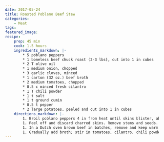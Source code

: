 ```yaml
---
date: 2017-05-24
title: Roasted Poblano Beef Stew
categories:
    - Meat
tags: 
featured_image: 
recipe:
    prep: 45 min 
    cook: 1.5 hours
    ingredients_markdown: |-
        * 5 poblano peppers
        * 1 boneless beef chuck roast (2-3 lbs), cut into 1 in cubes
        * 2 T olive oil
        * 1 medium onion, chopped
        * 3 garlic cloves, minced
        * 1 carton (32 oz.) beef broth
        * 2 medium tomatoes, chopped
        * 0.5 c minced fresh cilantro
        * 1 T chili powder
        * 1 t salt
        * 1 t ground cumin
        * 0.5 t pepper
        * 2 large potatoes, peeled and cut into 1 in cubes
    directions_markdown: |-
        1. Broil poblano peppers 4 in from heat until skins blister, about 5 minutes. With tongs, rotate peppers quarter turn. Broil and rotate until all sides are blistered and blackened. Immediately place peppers in a small bowl and cover for 20 minutes.
        1. Peel off and discard charred skins. Remove stems and seeds. Coarsely chop.
        1. In a Dutch oven brown beef in batches, remove and keep warm. In the same pan, sauté onion until tender. Add garlic; cook 1 minute longer.
        1. Gradually add broth; stir in tomatoes, cilantro, chili powder, salt, cumin, pepper, poblanos and beef. Bring to a boil; reduce heat; cover and simmer 1.5 hours or until the beef is tender. Add potatoes and cook 10-15 minutes more, until potatoes are done.
---
```

